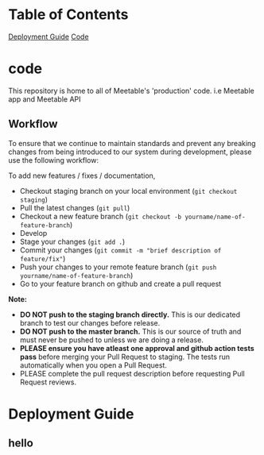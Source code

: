 # Table of Contents
[Deployment Guide](#deployment-guide)
[Code](#code)



# code
This repository is home to all of Meetable's 'production' code. i.e Meetable app and Meetable API
## Workflow
To ensure that we continue to maintain standards and prevent any breaking changes from being introduced to our system during development, please use the following workflow:

To add new features / fixes / documentation, 
- Checkout staging branch on your local environment (`git checkout staging`)
- Pull the latest changes (`git pull`)
- Checkout a new feature branch (`git checkout -b yourname/name-of-feature-branch`)
- Develop
- Stage your changes (`git add .`)
- Commit your changes (`git commit -m "brief description of feature/fix"`)
- Push your changes to your remote feature branch (`git push yourname/name-of-feature-branch`)
- Go to your feature branch on github and create a pull request

**Note:**
- **DO NOT push to the staging branch directly.** This is our dedicated branch to test our changes before release.
- **DO NOT push to the master branch.**  This is our source of truth and must never be pushed to unless we are doing a release.
- **PLEASE ensure you have atleast one approval and github action tests pass** before merging your Pull Request to staging. The tests run automatically when you open a Pull Request.
- PLEASE complete the pull request description before requesting Pull Request reviews.

# Deployment Guide 

## hello
